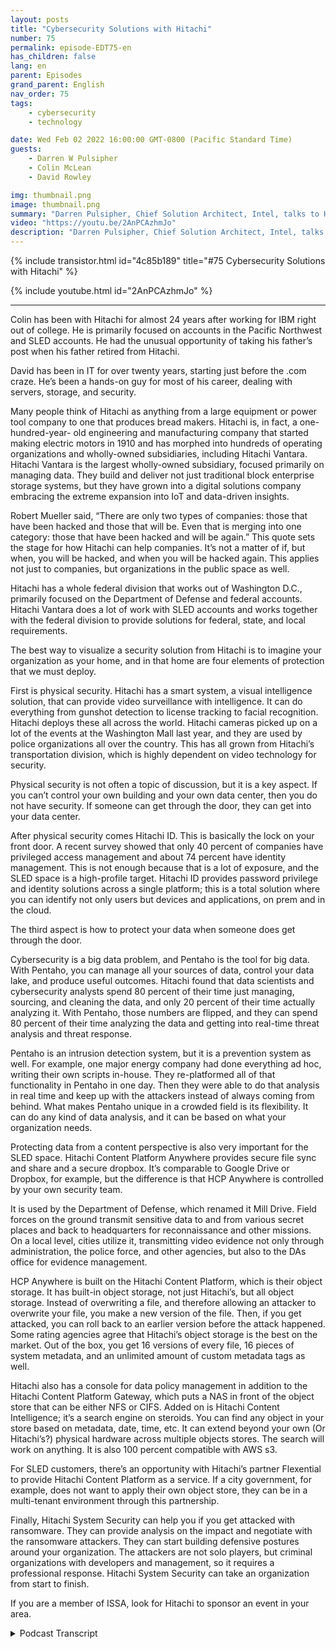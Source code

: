 ```yaml
---
layout: posts
title: "Cybersecurity Solutions with Hitachi"
number: 75
permalink: episode-EDT75-en
has_children: false
lang: en
parent: Episodes
grand_parent: English
nav_order: 75
tags:
    - cybersecurity
    - technology

date: Wed Feb 02 2022 16:00:00 GMT-0800 (Pacific Standard Time)
guests:
    - Darren W Pulsipher
    - Colin McLean
    - David Rowley

img: thumbnail.png
image: thumbnail.png
summary: "Darren Pulsipher, Chief Solution Architect, Intel, talks to Hitachi’s Colin McLean, Intel Global Team Lead, and David Rowley, Senior Solutions Consultant, about Hitachi’s full circle cyber security offerings."
video: "https://youtu.be/2AnPCAzhmJo"
description: "Darren Pulsipher, Chief Solution Architect, Intel, talks to Hitachi’s Colin McLean, Intel Global Team Lead, and David Rowley, Senior Solutions Consultant, about Hitachi’s full circle cyber security offerings."
---
```


<div>
{% include transistor.html id="4c85b189" title="#75 Cybersecurity Solutions with Hitachi" %}

{% include youtube.html id="2AnPCAzhmJo" %}
</div>

---

Colin has been with Hitachi for almost 24 years after working for IBM right out of college. He is primarily focused on accounts in the Pacific Northwest and SLED accounts. He had the unusual opportunity of taking his father’s post when his father retired from Hitachi.

David has been in IT for over twenty years, starting just before the .com craze. He’s been a hands-on guy for most of his career, dealing with servers, storage, and security.

Many people think of Hitachi as anything from a large equipment or power tool company to one that produces bread makers. Hitachi is, in fact, a one-hundred-year- old engineering and manufacturing company that started making electric motors in 1910 and has morphed into hundreds of operating organizations and wholly-owned subsidiaries, including Hitachi Vantara. Hitachi Vantara is the largest wholly-owned subsidiary, focused primarily on managing data. They build and deliver not just traditional block enterprise storage systems, but they have grown into a digital solutions company embracing the extreme expansion into IoT and data-driven insights.

Robert Mueller said, “There are only two types of companies: those that have been hacked and those that will be. Even that is merging into one category: those that have been hacked and will be again.” This quote sets the stage for how Hitachi can help companies. It’s not a matter of if, but when, you will be hacked, and when you will be hacked again.  This applies not just to companies, but organizations in the public space as well.

Hitachi has a whole federal division that works out of Washington D.C., primarily focused on the Department of Defense and federal accounts. Hitachi Vantara does a lot of work with SLED accounts and works together with the federal division to provide solutions for federal, state, and local requirements.

The best way to visualize a security solution from Hitachi is to imagine your organization as your home, and in that home are four elements of protection that we must deploy.

First is physical security.  Hitachi has a smart system, a visual intelligence solution, that can provide video surveillance with intelligence. It can do everything from gunshot detection to license tracking to facial recognition. Hitachi deploys these all across the world. Hitachi cameras picked up on a lot of the events at the Washington Mall last year, and they are used by police organizations all over the country.  This has all grown from Hitachi’s transportation division, which is highly dependent on video technology for security.

Physical security is not often a topic of discussion, but it is a key aspect. If you can’t control your own building and your own data center, then you do not have security. If someone can get through the door, they can get into your data center.

After physical security comes Hitachi ID. This is basically the lock on your front door.  A recent survey showed that only 40 percent of companies have privileged access management and about 74 percent have identity management. This is not enough because that is a lot of exposure, and the SLED space is a high-profile target. Hitachi ID provides password privilege and identity solutions across a single platform; this is a total solution where you can identify not only users but devices and applications, on prem and in the cloud.

The third aspect is how to protect your data when someone does get through the door.

Cybersecurity is a big data problem, and Pentaho is the tool for big data. With Pentaho, you can manage all your sources of data, control your data lake, and produce useful outcomes. Hitachi found that data scientists and cybersecurity analysts spend 80 percent of their time just managing, sourcing, and cleaning the data, and only 20 percent of their time actually analyzing it. With Pentaho, those numbers are flipped, and they can spend 80 percent of their time analyzing the data and getting into real-time threat analysis and threat response.

Pentaho is an intrusion detection system, but it is a prevention system as well. For example, one major energy company had done everything ad hoc, writing their own scripts in-house. They re-platformed all of that functionality in Pentaho in one day. Then they were able to do that analysis in real time and keep up with the attackers instead of always coming from behind. What makes Pentaho unique in a crowded field is its flexibility. It can do any kind of data analysis, and it can be based on what your organization needs.

Protecting data from a content perspective is also very important for the SLED space. Hitachi Content Platform Anywhere provides secure file sync and share and a secure dropbox. It’s comparable to Google Drive or Dropbox, for example, but the difference is that HCP Anywhere is controlled by your own security team.

It is used by the Department of Defense, which renamed it Mill Drive. Field forces on the ground transmit sensitive data to and from various secret places and back to headquarters for reconnaissance and other missions. On a local level, cities utilize it, transmitting video evidence not only through administration, the police force, and other agencies, but also to the DAs office for evidence management.

HCP Anywhere is built on the Hitachi Content Platform, which is their object storage. It has built-in object storage, not just Hitachi’s, but all object storage. Instead of overwriting a file, and therefore allowing an attacker to overwrite your file, you make a new version of the file. Then, if you get attacked, you can roll back to an earlier version before the attack happened. Some rating agencies agree that Hitachi’s object storage is the best on the market. Out of the box, you get 16 versions of every file, 16 pieces of system metadata, and an unlimited amount of custom metadata tags as well.

Hitachi also has a console for data policy management in addition to the Hitachi Content Platform Gateway, which puts a NAS in front of the object store that can be either NFS or CIFS. Added on is Hitachi Content Intelligence; it’s a search engine on steroids. You can find any object in your store based on metadata, date, time, etc.  It can extend beyond your own (Or Hitachi’s?) physical hardware across multiple objects stores. The search will work on anything. It is also 100 percent compatible with AWS s3.

For SLED customers, there’s an opportunity with Hitachi’s partner Flexential to provide Hitachi Content Platform as a service. If a city government, for example, does not want to apply their own object store, they can be in a multi-tenant environment through this partnership.

Finally, Hitachi System Security can help you if you get attacked with ransomware. They can provide analysis on the impact and negotiate with the ransomware attackers. They can start building defensive postures around your organization. The attackers are not solo players, but criminal organizations with developers and management, so it requires a professional response. Hitachi System Security can take an organization from start to finish.

If you are a member of ISSA, look for Hitachi to sponsor an event in your area.



<details>
<summary> Podcast Transcript </summary>

<p></p>

</details>
